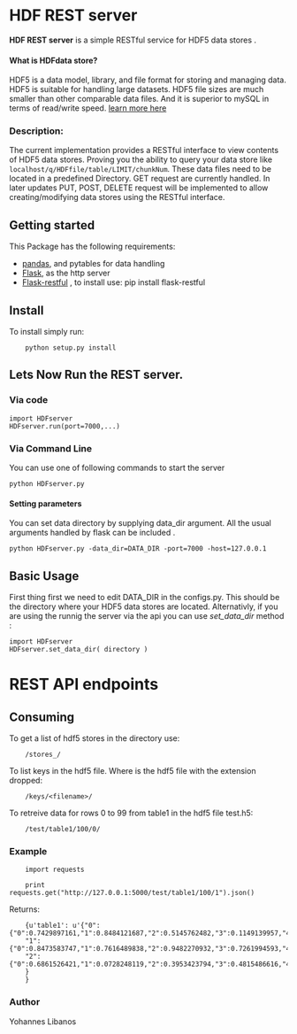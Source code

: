HDF REST server
===============


**HDF REST server** is a simple RESTful service for HDF5 data stores .

#### What is HDFdata store?
HDF5 is a data model, library, and file format for storing and managing data. HDF5 is suitable for handling large datasets. HDF5 file sizes are much smaller than other comparable data files. And it is superior to mySQL in terms of read/write speed.  [learn more here](http://www.pytables.org/moin)

### Description:
The  current implementation provides a RESTful interface to view contents of HDF5 data stores. Proving you the ability to query your data store like `localhost/q/HDFfile/table/LIMIT/chunkNum`.
These data files need to be located in a predefined Directory. GET request are currently handled.
In later updates PUT, POST, DELETE  request will be implemented to allow creating/modifying data stores using the RESTful interface. 


## Getting started
This Package has the following requirements:

 * [pandas](https://github.com/pydata/pandas), and pytables for data handling
 * [Flask](http://flask.pocoo.org/), as the http server
 * [Flask-restful](https://github.com/flask-restful/flask-restful) , to install use: pip install flask-restful

## Install

To install simply run:

        python setup.py install



## Lets Now Run the REST server.

### Via code

    import HDFserver
	HDFserver.run(port=7000,...)
	
### Via Command Line
You can use one of following commands to start the server 

    python HDFserver.py

#### Setting parameters
You can set data directory by supplying data_dir argument. All the usual arguments handled by flask can be included . 

    python HDFserver.py -data_dir=DATA_DIR -port=7000 -host=127.0.0.1


## Basic Usage

First thing first we need to edit DATA_DIR in the configs.py. 
This should be the directory where your HDF5 data stores are located.
Alternativly, if you are using the runnig the server via the api you can use *set_data_dir* method  :

    import HDFserver
	HDFserver.set_data_dir( directory )

# REST API endpoints

## Consuming

To get a list of hdf5 stores in the directory use:

        /stores_/


To list keys in the hdf5 file. Where <filename> is the hdf5 file with the extension dropped:

        /keys/<filename>/


To retreive data for rows 0 to 99  from table1 in the hdf5 file test.h5:

        /test/table1/100/0/

### Example

        import requests

        print requests.get("http://127.0.0.1:5000/test/table1/100/1").json()


Returns:
   
        {u'table1': u'{"0":{"0":0.7429897161,"1":0.8484121687,"2":0.5145762482,"3":0.1149139957,"4":0.8896877559},
        "1":{"0":0.8473583747,"1":0.7616489838,"2":0.9482270932,"3":0.7261994593,"4":0.6119108996},
        "2":{"0":0.6861526421,"1":0.0728248119,"2":0.3953423794,"3":0.4815486616,"4":0.6398098313}
        }
        }


### Author
Yohannes Libanos

